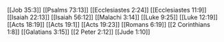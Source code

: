 [[Job 35:3]]
[[Psalms 73:13]]
[[Ecclesiastes 2:24]]
[[Ecclesiastes 11:9]]
[[Isaiah 22:13]]
[[Isaiah 56:12]]
[[Malachi 3:14]]
[[Luke 9:25]]
[[Luke 12:19]]
[[Acts 18:19]]
[[Acts 19:1]]
[[Acts 19:23]]
[[Romans 6:19]]
[[2 Corinthians 1:8]]
[[Galatians 3:15]]
[[2 Peter 2:12]]
[[Jude 1:10]]
